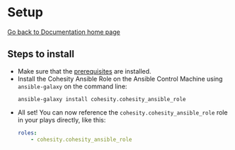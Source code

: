 # Setup

[Go back to Documentation home page ](../README.md)

## Steps to install

* Make sure that the [prerequisites](pre-requisites.md) are installed.
* Install the Cohesity Ansible Role on the Ansible Control Machine using `ansible-galaxy` on the command line:
  ```
  ansible-galaxy install cohesity.cohesity_ansible_role
  ```
* All set! You can now reference the `cohesity.cohesity_ansible_role` role in your plays directly, like this:
  ```yaml
  roles:
      - cohesity.cohesity_ansible_role
  ```
